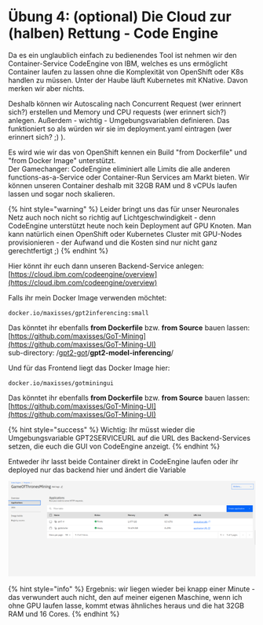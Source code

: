# Übung 4: \(optional\) Die Cloud zur \(halben\) Rettung - Code Engine

Da es ein unglaublich einfach zu bedienendes Tool ist nehmen wir den Container-Service CodeEngine von IBM, welches es uns ermöglicht Container laufen zu lassen ohne die Komplexität von OpenShift oder K8s handlen zu müssen. Unter der Haube läuft Kubernetes mit KNative. Davon merken wir aber nichts.

Deshalb können wir Autoscaling nach Concurrent Request \(wer erinnert sich?\) erstellen und Memory und CPU requests \(wer erinnert sich?\) anlegen. Außerdem - wichtig - Umgebungsvariablen definieren. Das funktioniert so als würden wir sie im deployment.yaml eintragen \(wer erinnert sich? ;\) \).

Es wird wie wir das von OpenShift kennen ein Build "from Dockerfile" und "from Docker Image" unterstützt.  
Der Gamechanger: CodeEngine eliminiert alle Limits die alle anderen functions-as-a-Service oder Container-Run Services am Markt bieten. Wir können unseren Container deshalb mit 32GB RAM und 8 vCPUs laufen lassen und sogar noch skalieren.

{% hint style="warning" %}
Leider bringt uns das für unser Neuronales Netz auch noch nicht so richtig auf Lichtgeschwindigkeit - denn CodeEngine unterstützt heute noch kein Deployment auf GPU Knoten. Man kann natürlich einen OpenShift oder Kubernetes Cluster mit GPU-Nodes provisionieren - der Aufwand und die Kosten sind nur nicht ganz gerechtfertigt ;\)
{% endhint %}

Hier könnt ihr euch dann unseren Backend-Service anlegen: [https://cloud.ibm.com/codeengine/overview](https://cloud.ibm.com/codeengine/overview)

Falls ihr mein Docker Image verwenden möchtet:

```text
docker.io/maxisses/gpt2inferencing:small
```

Das könntet ihr ebenfalls **from Dockerfile** bzw. **from Source** bauen lassen: [https://github.com/maxisses/GoT-Mining](https://github.com/maxisses/GoT-Mining-UI)  
sub-directory: /[gpt2-got](https://github.com/maxisses/GoT-Mining/tree/master/gpt2-got)/**gpt2-model-inferencing**/

Und für das Frontend liegt das Docker Image hier:

```text
docker.io/maxisses/gotminingui
```

Das könntet ihr ebenfalls **from Dockerfile** bzw. **from Source** bauen lassen: [https://github.com/maxisses/GoT-Mining-UI](https://github.com/maxisses/GoT-Mining-UI)

{% hint style="success" %}
Wichtig: Ihr müsst wieder die Umgebungsvariable GPT2SERVICEURL auf die URL des Backend-Services setzen, die euch die GUI von CodeEngine anzeigt.
{% endhint %}

Entweder ihr lasst beide Container direkt in CodeEngine laufen oder ihr deployed nur das backend hier und ändert die Variable

![](../../.gitbook/assets/image%20%28167%29.png)

{% hint style="info" %}
Ergebnis: wir liegen wieder bei knapp einer Minute - das verwundert auch nicht, den auf meiner eigenen Maschine, wenn ich ohne GPU laufen lasse, kommt etwas ähnliches heraus und die hat 32GB RAM und 16 Cores.
{% endhint %}

